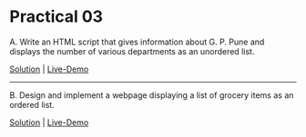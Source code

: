 # Practical 03

A. Write an HTML script that gives information about G. P. Pune and displays the number of various departments as an unordered list.

[Solution](./p3-a.html) | [Live-Demo](https://yp-gpp.github.io/CM2104/practical/3/p3-a.html)

<hr>

B. Design and implement a webpage displaying a list of grocery items as an ordered list.


[Solution](./p3-b.html) | [Live-Demo](https://yp-gpp.github.io/CM2104/practical/3/p3-b.html)
